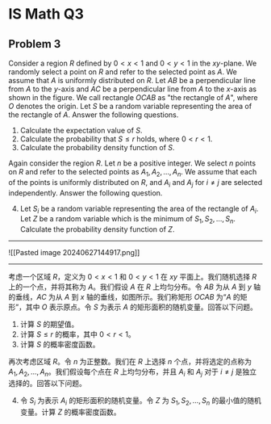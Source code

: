 # IS Math Q3

## Problem 3

Consider a region $R$ defined by $0 < x < 1$ and $0 < y < 1$ in the $xy$-plane. We randomly select a point on $R$ and refer to the selected point as $A$. We assume that $A$ is uniformly distributed on $R$. Let $AB$ be a perpendicular line from $A$ to the $y$-axis and $AC$ be a perpendicular line from $A$ to the $x$-axis as shown in the figure. We call rectangle $OCAB$ as "the rectangle of $A$", where $O$ denotes the origin. Let $S$ be a random variable representing the area of the rectangle of $A$. Answer the following questions.

1. Calculate the expectation value of $S$.
2. Calculate the probability that $S \leq r$ holds, where $0 < r < 1$.
3. Calculate the probability density function of $S$.

Again consider the region $R$. Let $n$ be a positive integer. We select $n$ points on $R$ and refer to the selected points as $A_1, A_2, \ldots, A_n$. We assume that each of the points is uniformly distributed on $R$, and $A_i$ and $A_j$ for $i \neq j$ are selected independently. Answer the following question.

4. Let $S_i$ be a random variable representing the area of the rectangle of $A_i$. Let $Z$ be a random variable which is the minimum of $S_1, S_2, \ldots, S_n$. Calculate the probability density function of $Z$.

---

![[Pasted image 20240627144917.png]]

---

考虑一个区域 $R$，定义为 $0 < x < 1$ 和 $0 < y < 1$ 在 $xy$ 平面上。我们随机选择 $R$ 上的一个点，并将其称为 $A$。我们假设 $A$ 在 $R$ 上均匀分布。令 $AB$ 为从 $A$ 到 $y$ 轴的垂线，$AC$ 为从 $A$ 到 $x$ 轴的垂线，如图所示。我们称矩形 $OCAB$ 为“$A$ 的矩形”，其中 $O$ 表示原点。令 $S$ 为表示 $A$ 的矩形面积的随机变量。回答以下问题。

1. 计算 $S$ 的期望值。
2. 计算 $S \leq r$ 的概率，其中 $0 < r < 1$。
3. 计算 $S$ 的概率密度函数。

再次考虑区域 $R$。令 $n$ 为正整数。我们在 $R$ 上选择 $n$ 个点，并将选定的点称为 $A_1, A_2, \ldots, A_n$。我们假设每个点在 $R$ 上均匀分布，并且 $A_i$ 和 $A_j$ 对于 $i \neq j$ 是独立选择的。回答以下问题。

4. 令 $S_i$ 为表示 $A_i$ 的矩形面积的随机变量。令 $Z$ 为 $S_1, S_2, \ldots, S_n$ 的最小值的随机变量。计算 $Z$ 的概率密度函数。
